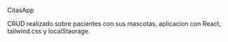 CitasApp

CRUD realizado sobre pacientes con sus mascotas, aplicacion con React, tailwind.css y localStaorage.
